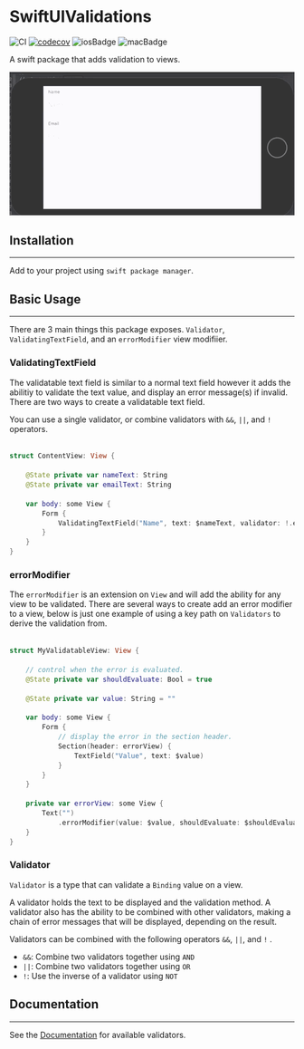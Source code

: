 # SwiftUIValidations

![CI](https://github.com/m-housh/SwiftUIValidations/workflows/CI/badge.svg)
[![codecov](https://codecov.io/gh/m-housh/SwiftUIValidations/branch/master/graph/badge.svg)](https://codecov.io/gh/m-housh/SwiftUIValidations)
![iosBadge](https://img.shields.io/badge/iOS-%3E%3D%2013-orange)
![macBadge](https://img.shields.io/badge/macOS-%3E%3D%2010.15-blue)

A swift package that adds validation to views.


![example](.github/Example-1.gif)

## Installation
-------------------------
Add to your project using `swift package manager`.

## Basic Usage
--------------------------

There are 3 main things this package exposes. `Validator`, `ValidatingTextField`, and an `errorModifier` view modifiier.

### ValidatingTextField

The validatable text field is similar to a normal text field however it adds the abilitiy to validate the text value, and display an error message(s) if invalid.  There are two ways to create a validatable text field.

You can use a single validator, or combine validators with `&&`, `||`, and `!` operators.

``` swift
    
struct ContentView: View {
    
    @State private var nameText: String
    @State private var emailText: String
    
    var body: some View {
        Form {
            ValidatingTextField("Name", text: $nameText, validator: !.empty && .count(5...))
        }
    }
}
```

### errorModifier

The `errorModifier` is an extension on `View` and will add the ability for any view to be validated.  There are several ways to create add an error modifier to a view, below is just one example of using a key path on `Validators` to derive the validation from.

```swift

struct MyValidatableView: View {

    // control when the error is evaluated.
    @State private var shouldEvaluate: Bool = true
    
    @State private var value: String = ""
    
    var body: some View {
        Form {
            // display the error in the section header.
            Section(header: errorView) {
                TextField("Value", text: $value)
            }
        }
    }
    
    private var errorView: some View {
        Text("")
            .errorModifier(value: $value, shouldEvaluate: $shouldEvaluate, validator: !.empty)
    }
}

```

### Validator

`Validator` is a type that can validate a `Binding` value on a view.  

A validator holds the text to be displayed and the validation method.  A validator also has the ability to be combined with other validators, making a chain of error messages that will be displayed, depending on the result.

Validators can be combined with the following operators `&&`, `||`, and `!` .

-   `&&`:  Combine two validators together using `AND`
-   `||`:  Combine two validators together using `OR`
-   `!`:  Use the inverse of a validator using `NOT`

## Documentation
-------------------------------

See the [Documentation](https://m-housh.github.io/SwiftUIValidations) for available validators.
